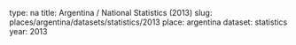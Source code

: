 type: na
title: Argentina / National Statistics (2013)
slug: places/argentina/datasets/statistics/2013
place: argentina
dataset: statistics
year: 2013
